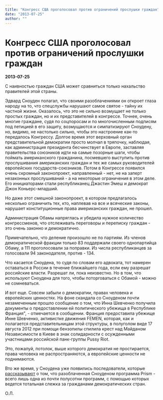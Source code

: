 ```yaml
---
title: "Конгресс США проголосовал против ограничений прослушки граждан"
date: "2013-07-25"
author: ""
---
```


# Конгресс США проголосовал против ограничений прослушки граждан

**2013-07-25** 

С наивностью граждан США может сравниться только нахальство правителей этой страны.

Эдвард Сноуден полагал, что своими разоблачениями он откроет глаза народу на то, что спецслужбы нарушают самое святое - тайну их частной жизни. Оказалось, что это не сильно возмущает не только простых граждан, но и их представителей в конгрессе. Точнее, очень многие граждане, судя по соцпоросам и по многочисленным подписям под петицией в его защиту, возмущаются и симпатизируют Сноудену, но, видимо, не настолько сильно, чтобы это настроение как-то передалось Конгрессу. Долгое время этот верховный орган представительной демократии просто молчал в тряпочку, наблюдая, как администрация президента бесчинствует в Европе, заставляя правительства союзников идти на самые позорные шаги, чтобы поймать американского гражданина, посмевшего выступить против прослушивания американских граждан и тех же самых руководителей европейских государств-союзников. Потом в Конгрессе появился очень скромный законопроект, направленный - нет, не на заперт незаконных прослушиваний - а на некоторые ограничения в этом деле. Его инициаторами стали республиканец Джастин Эмеш и демократ Джон Коньерс-младший.

Но даже этот смешной законопроект, в котором предлагалось несколько ограничить тех, кто, наплевав на все и всяческие законы, нарушает конституционные права американских граждан, не прошел.

Администрация Обамы напряглась и убедила нужное количество конгрессменов, что отслеживать переговоры и переписку граждан - это очень законно и демократично.

Примечательно, что деление произошло не по партиям. Из членов демократической фракции только 83 поддержали своего однопартийца Обаму, а 111 проголосовали за поправки. Из числа республиканцев за голосовали 94 законодателя, против - 134.

Что касается Сноудена, то судя по словам его адвоката, тот намерен оставаться в России в течение ближайшего года, если ему разрешат российские власти. Разрешат ли, пока неизвестно. Но в том, что используют Сноудена для того, чтобы поторговаться с Обамой - можно не сомневаться.

И вот еще. Совсем забыли о демократии, правах человека и европейских ценностях. На фоне скандала со Сноуденом почти незамеченным прошло сообщение о том, что Инна Шевченко получила документы о предоставлении ей политического убежища в Республике Франция", - отмечается в сообщении. Франция предоставила убежище Инне Шевченко, активистке движения FEMEN, которая, как и полагается представительницам этой структуры, в полуголом виде 17 августа 2012 при помощи бензопилы спилила крест над Майданом Независимости в Киеве в знак солидарности с осужденными участницами российской панк-группы Pussy Riot.

Это, пожалуй, потолок, выше которого демократия не простирается, права человека не распространяются, а европейские ценности не поднимаются.

Вто же время, у Сноудена уже появились последователи, которые [рассказывают](http://news.mail.ru/politics/14051757/) о том, что разоблаченная Сноуденом программа Prism - всего лишь одна из почти полусотни программ, с помощью которых ведется тотальная слежка за гражданами демократических стран.

О.Л.
